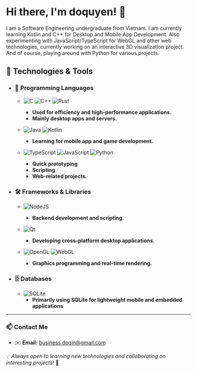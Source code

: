 # Hi there, I'm doquyen! 🌺

I am a Software Engineering undergraduate from Vietnam.
I am currently learning Kotlin and C++ for Desktop and Mobile App Development.
Also experimenting with JavaScript/TypeScript for WebGL and other web technologies, currently working on an interactive 3D visualization project.
And of course, playing around with Python for various projects.

## 🔧 Technologies & Tools

- ### 🚀 Programming Languages

  - ![C](https://img.shields.io/badge/c-%2300599C.svg?style=flat&logo=c&logoColor=white) ![C++](https://img.shields.io/badge/c++-%2300599C.svg?style=flat&logo=c%2B%2B&logoColor=white) ![Rust](https://img.shields.io/badge/rust-%23000000.svg?style=flat&logo=rust&logoColor=white)
    - **Used for efficiency and high-performance applications.**
    - **Mainly desktop apps and servers.**

  - ![Java](https://img.shields.io/badge/java-%23ED8B00.svg?style=flat&logo=openjdk&logoColor=white) ![Kotlin](https://img.shields.io/badge/kotlin-%237F52FF.svg?style=flat&logo=kotlin&logoColor=white)
    - **Learning for mobile app and game development.**

  - ![TypeScript](https://img.shields.io/badge/typescript-%23007ACC.svg?style=flat&logo=typescript&logoColor=white) ![JavaScript](https://img.shields.io/badge/javascript-%23323330.svg?style=flat&logo=javascript&logoColor=%23F7DF1E) ![Python](https://img.shields.io/badge/python-3670A0?style=flat&logo=python&logoColor=ffdd54)
    - **Quick prototyping**
    - **Scripting**
    - **Web-related projects.**

- ### 🛠️ Frameworks & Libraries

  - ![NodeJS](https://img.shields.io/badge/node.js-6DA55F?style=flat&logo=node.js&logoColor=white)
    - **Backend development and scripting.**

  - ![Qt](https://img.shields.io/badge/Qt-%23217346.svg?style=flat&logo=Qt&logoColor=white)
    - **Developing cross-platform desktop applications.**

  - ![OpenGL](https://img.shields.io/badge/OpenGL-%23FFFFFF.svg?style=flat&logo=opengl) ![WebGL](https://img.shields.io/badge/WebGL-990000?logo=webgl&logoColor=white&style=flat)
    - **Graphics programming and real-time rendering.**

- ### 🗄️ Databases

  - ![SQLite](https://img.shields.io/badge/sqlite-%2307405e.svg?style=flat&logo=sqlite&logoColor=white)
    - **Primarily using SQLite for lightweight mobile and embedded applications**

---

### 📫 Contact Me

- ✉️ **Email:** [business.doqin@gmail.com](mailto\:business.doqin@gmail.com)

💡 *Always open to learning new technologies and collaborating on interesting projects!* 🚀

